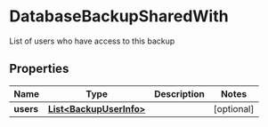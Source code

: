 

# DatabaseBackupSharedWith

List of users who have access to this backup

## Properties

Name | Type | Description | Notes
------------ | ------------- | ------------- | -------------
**users** | [**List&lt;BackupUserInfo&gt;**](BackupUserInfo.md) |  |  [optional]



